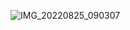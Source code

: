 



![IMG_20220825_090307](https://user-images.githubusercontent.com/52679027/187234297-fd445f2a-c778-4a09-94f1-e2ffb786c238.jpg)
